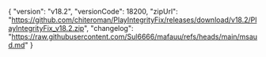 {
  "version": "v18.2",
  "versionCode": 18200,
  "zipUrl": "https://github.com/chiteroman/PlayIntegrityFix/releases/download/v18.2/PlayIntegrityFix_v18.2.zip",
  "changelog": "https://raw.githubusercontent.com/Sul6666/mafauu/refs/heads/main/msaud.md"
}